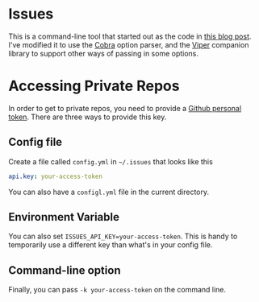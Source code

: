 # Issues
This is a command-line tool that started out as the code in [this blog post](https://blog.bartfokker.nl/issue-table/). 
I've modified it to use the [Cobra](https://github.com/spf13/cobra) option parser, and the [Viper](https://github.com/spf13/viper)
companion library to support other ways of passing in some options.

# Accessing Private Repos
In order to get to private repos, you need to provide a 
[Github personal token](https://github.com/settings/tokens). There are three ways to provide
this key.

## Config file
Create a file called `config.yml` in `~/.issues` that looks like this
```yml
api.key: your-access-token
```
You can also have a `configl.yml` file in the current directory.

## Environment Variable
You can also set `ISSUES_API_KEY=your-access-token`. This is handy to temporarily
use a different key than what's in your config file.

## Command-line option
Finally, you can pass `-k your-access-token` on the command line.

